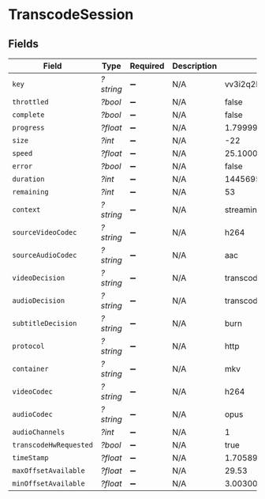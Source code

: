 # TranscodeSession


## Fields

| Field                    | Type                     | Required                 | Description              | Example                  |
| ------------------------ | ------------------------ | ------------------------ | ------------------------ | ------------------------ |
| `key`                    | *?string*                | :heavy_minus_sign:       | N/A                      | vv3i2q2lax92qlzul1hbd4bx |
| `throttled`              | *?bool*                  | :heavy_minus_sign:       | N/A                      | false                    |
| `complete`               | *?bool*                  | :heavy_minus_sign:       | N/A                      | false                    |
| `progress`               | *?float*                 | :heavy_minus_sign:       | N/A                      | 1.7999999523162842       |
| `size`                   | *?int*                   | :heavy_minus_sign:       | N/A                      | -22                      |
| `speed`                  | *?float*                 | :heavy_minus_sign:       | N/A                      | 25.100000381469727       |
| `error`                  | *?bool*                  | :heavy_minus_sign:       | N/A                      | false                    |
| `duration`               | *?int*                   | :heavy_minus_sign:       | N/A                      | 1445695                  |
| `remaining`              | *?int*                   | :heavy_minus_sign:       | N/A                      | 53                       |
| `context`                | *?string*                | :heavy_minus_sign:       | N/A                      | streaming                |
| `sourceVideoCodec`       | *?string*                | :heavy_minus_sign:       | N/A                      | h264                     |
| `sourceAudioCodec`       | *?string*                | :heavy_minus_sign:       | N/A                      | aac                      |
| `videoDecision`          | *?string*                | :heavy_minus_sign:       | N/A                      | transcode                |
| `audioDecision`          | *?string*                | :heavy_minus_sign:       | N/A                      | transcode                |
| `subtitleDecision`       | *?string*                | :heavy_minus_sign:       | N/A                      | burn                     |
| `protocol`               | *?string*                | :heavy_minus_sign:       | N/A                      | http                     |
| `container`              | *?string*                | :heavy_minus_sign:       | N/A                      | mkv                      |
| `videoCodec`             | *?string*                | :heavy_minus_sign:       | N/A                      | h264                     |
| `audioCodec`             | *?string*                | :heavy_minus_sign:       | N/A                      | opus                     |
| `audioChannels`          | *?int*                   | :heavy_minus_sign:       | N/A                      | 1                        |
| `transcodeHwRequested`   | *?bool*                  | :heavy_minus_sign:       | N/A                      | true                     |
| `timeStamp`              | *?float*                 | :heavy_minus_sign:       | N/A                      | 1.7058958054919229e+09   |
| `maxOffsetAvailable`     | *?float*                 | :heavy_minus_sign:       | N/A                      | 29.53                    |
| `minOffsetAvailable`     | *?float*                 | :heavy_minus_sign:       | N/A                      | 3.003000020980835        |